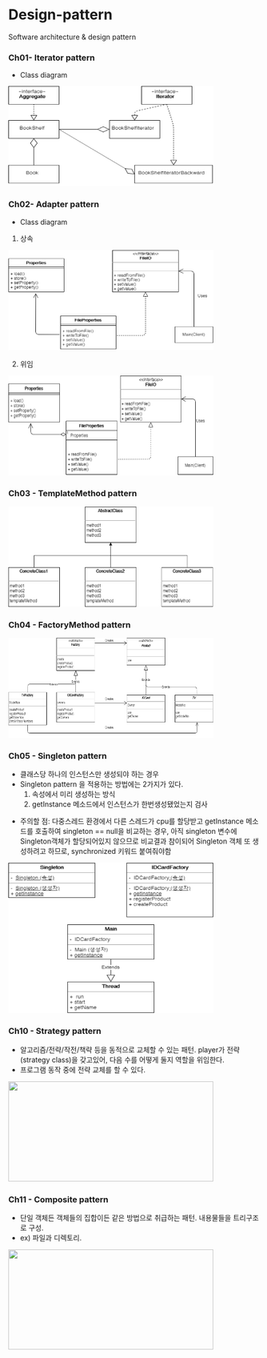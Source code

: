 # Design-pattern
Software architecture &amp; design pattern

### Ch01- Iterator pattern
* Class diagram
<img src="/images/Iterator_UML.png" width="410" height="200">

### Ch02- Adapter pattern
* Class diagram
1) 상속
<img src="/images/Adapter 상속.png" width="410" height="200">

2) 위임
<img src="/images/Adapter 위임.png" width="410" height="200">

### Ch03 - TemplateMethod pattern
<img src="/images/TemplateMethod.png" width="410" height="200">

### Ch04 - FactoryMethod pattern
<img src="/images/FactoryMethod.png" width="410" height="200">

### Ch05 - Singleton pattern
- 클래스당 하나의 인스턴스만 생성되야 하는 경우
- Singleton pattern 을 적용하는 방법에는 2가지가 있다.
  1) 속성에서 미리 생성하는 방식
  2) getInstance 메소드에서 인스턴스가 한번생성됐었는지 검사
* 주의할 점: 다중스레드 환경에서 다른 스레드가 cpu를 할당받고 getInstance 메소드를 호출하여 singleton == null을 비교하는 경우, 아직 singleton 변수에 Singleton객체가 할당되어있지 않으므로 비교결과 참이되어 Singleton 객체 또 생성하려고 하므로, synchronized 키워드 붙여줘야함 
<img src="/images/Singleton.png" width="410" height="300">

### Ch10 - Strategy pattern
- 알고리즘/전략/작전/책략 등을 동적으로 교체할 수 있는 패턴. player가 전략(strategy class)을 갖고있어, 다음 수를 어떻게 둘지 역할을 위임한다.
- 프로그램 동작 중에 전략 교체를 할 수 있다.
<image src="/images/StrategyPattern.png" width="410" height="200"> 

### Ch11 - Composite pattern
- 단일 객체든 객체들의 집합이든 같은 방법으로 취급하는 패턴. 내용물들을 트리구조로 구성. 
- ex) 파일과 디렉토리. 
<image src="/images/Composite.png" width="410" height="200">
